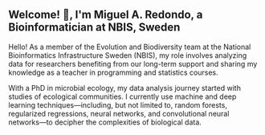## Welcome! 👋, I'm Miguel A. Redondo, a Bioinformatician at NBIS, Sweden

Hello! As a member of the Evolution and Biodiversity team at the National Bioinformatics Infrastructure Sweden (NBIS), my role involves analyzing data for researchers benefiting from our long-term support and sharing my knowledge as a teacher in programming and statistics courses.

With a PhD in microbial ecology, my data analysis journey started with studies of ecological communities. I currently use machine and deep learning techniques—including, but not limited to, random forests, regularized regressions, neural networks, and convolutional neural networks—to decipher the complexities of biological data.
<!--
**RedondoMA/RedondoMA** is a ✨ _special_ ✨ repository because its `README.md` (this file) appears on your GitHub profile.

Here are some ideas to get you started:

- 🔭 I’m currently working on ...
- 🌱 I’m currently learning ...
- 👯 I’m looking to collaborate on ...
- 🤔 I’m looking for help with ...
- 💬 Ask me about ...
- 📫 How to reach me: ...
- 😄 Pronouns: ...
- ⚡ Fun fact: ...
-->
